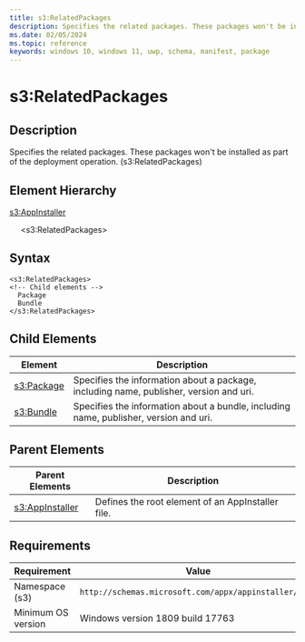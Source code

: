 ```yaml
---
title: s3:RelatedPackages
description: Specifies the related packages. These packages won't be installed as part of the deployment operation. (s3:RelatedPackages)
ms.date: 02/05/2024
ms.topic: reference
keywords: windows 10, windows 11, uwp, schema, manifest, package 
---
```


# s3:RelatedPackages

## Description

Specifies the related packages. These packages won't be installed as part of the deployment operation. (s3:RelatedPackages)


## Element Hierarchy

[s3:AppInstaller](element-s3-appinstaller.md)

&nbsp;&nbsp;&nbsp;&nbsp; &lt;s3:RelatedPackages&gt;

## Syntax

```syntax
<s3:RelatedPackages>
<!-- Child elements -->
  Package
  Bundle
</s3:RelatedPackages>
```

## Child Elements

| Element | Description |
| -----------| -------------|
| [s3:Package](element-s3-package.md) | Specifies the information about a package, including name, publisher, version and uri. |
| [s3:Bundle](element-s3-bundle.md) | Specifies the information about a bundle, including name, publisher, version and uri. |

## Parent Elements

| Parent Elements | Description |
|-----------------|-------------|
| [s3:AppInstaller](element-s3-optionalpackages.md) | Defines the root element of an AppInstaller file. |

## Requirements

| Requirement | Value |
| ---------------| -------------------------------------------------------------|
| Namespace (s3) | `http://schemas.microsoft.com/appx/appinstaller/2018` |
| Minimum OS version | Windows version 1809 build 17763 |
